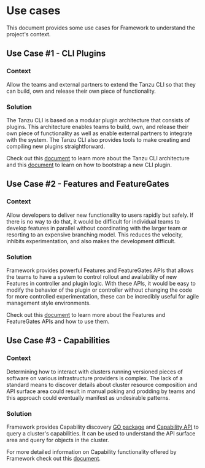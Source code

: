 # Use cases

This document provides some use cases for Framework to understand the project's
context.

## Use Case #1 - CLI Plugins

### Context
Allow the teams and external partners to extend the Tanzu CLI so that they can 
build, own and release their own piece of functionality.

### Solution
The Tanzu CLI is based on a modular plugin architecture that consists of 
plugins. This architecture enables teams to build, own, and release their own 
piece of functionality as well as enable external partners to integrate with 
the system. The Tanzu CLI also provides tools to make creating and compiling
new plugins straightforward.

Check out this [document](./cli/cli-architecture.md) to learn more about the 
Tanzu CLI architecture and this [document](./cli/plugin_implementation_guide.md) 
to learn on how to bootstrap a new CLI plugin.

## Use Case #2 - Features and FeatureGates

### Context
Allow developers to deliver new functionality to users rapidly but safely.
If there is no way to do that, it would be difficult for individual teams to
develop features in parallel without coordinating with the larger team or 
resorting to an expensive branching model. This reduces the velocity, inhibits
experimentation, and also makes the development difficult.

### Solution
Framework provides powerful Features and FeatureGates APIs that allows the 
teams to have a system to control rollout and availability of new Features in 
controller and plugin logic. With these APIs, it would be easy to modify the
behavior of the plugin or controller without changing the code for more 
controlled experimentation, these can be incredibly useful for agile management
style environments.

Check out this [document](./api-machinery/features-and-featuregates.md) to 
learn more about the Features and FeatureGates APIs and how to use them.

## Use Case #3 - Capabilities

### Context
Determining how to interact with clusters running versioned pieces of software
on various infrastructure providers is complex. The lack of a standard means to
discover details about cluster resource composition and API surface area could
result in manual poking and prodding by teams and this approach could 
eventually manifest as undesirable patterns.

### Solution
Framework provides Capability discovery [GO package](https://github.com/vmware-tanzu/tanzu-framework/tree/main/pkg/v1/sdk/capabilities/discovery)
and [Capability API](https://github.com/vmware-tanzu/tanzu-framework/blob/main/apis/run/v1alpha1/capability_types.go)
to query a cluster's capabilities. It can be used to understand the API surface
area and query for objects in the cluster.

For more detailed information on Capability functionality offered by Framework 
check out this [document](./api-machinery/capability-discovery.md).
